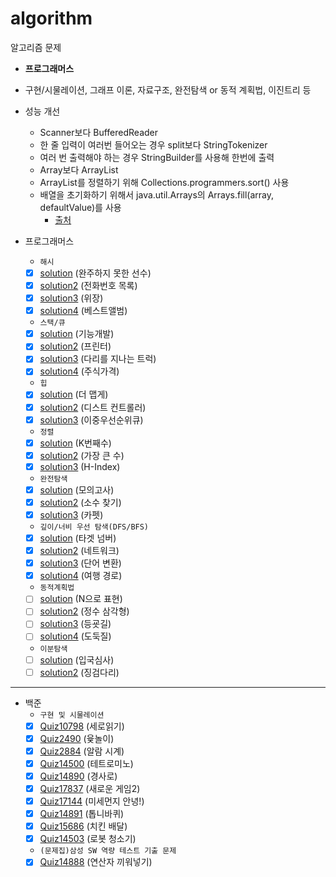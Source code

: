 # algorithm

알고리즘 문제

- **프로그래머스**
- 구현/시물레이션, 그래프 이론, 자료구조, 완전탐색 or 동적 계획법, 이진트리 등
- 성능 개선
  - Scanner보다 BufferedReader
  - 한 줄 입력이 여러번 들어오는 경우 split보다 StringTokenizer
  - 여러 번 출력해야 하는 경우 StringBuilder를 사용해 한번에 출력
  - Array보다 ArrayList
  - ArrayList를 정렬하기 위해 Collections.programmers.sort() 사용
  - 배열을 초기화하기 위해서 java.util.Arrays의 Arrays.fill(array, defaultValue)를 사용
    - [출처](https://mangkyu.tistory.com/181)

- 프로그래머스
  - `해시`
  - [x] [solution](https://programmers.co.kr/learn/courses/30/lessons/42576) (완주하지 못한 선수)
  - [x] [solution2](https://programmers.co.kr/learn/courses/30/lessons/42577) (전화번호 목록)
  - [x] [solution3](https://programmers.co.kr/learn/courses/30/lessons/42578) (위장)
  - [x] [solution4](https://programmers.co.kr/learn/courses/30/lessons/42579) (베스트앨범)

  - `스택/큐`
  - [x] [solution](https://programmers.co.kr/learn/courses/30/lessons/42586) (기능개발)
  - [x] [solution2](https://programmers.co.kr/learn/courses/30/lessons/42587) (프린터)
  - [x] [solution3](https://programmers.co.kr/learn/courses/30/lessons/42583) (다리를 지나는 트럭)
  - [x] [solution4](https://programmers.co.kr/learn/courses/30/lessons/42584) (주식가격)

  - `힙`
  - [x] [solution](https://programmers.co.kr/learn/courses/30/lessons/42626) (더 맵게)
  - [x] [solution2](https://programmers.co.kr/learn/courses/30/lessons/42627) (디스트 컨트롤러)
  - [x] [solution3](https://programmers.co.kr/learn/courses/30/lessons/42628) (이중우선순위큐)
  
  - `정렬`
  - [x] [solution](https://programmers.co.kr/learn/courses/30/lessons/42748) (K번째수)
  - [x] [solution2](https://programmers.co.kr/learn/courses/30/lessons/42746) (가장 큰 수)
  - [x] [solution3](https://programmers.co.kr/learn/courses/30/lessons/42747) (H-Index)

  - `완전탐색`
  - [x] [solution](https://programmers.co.kr/learn/courses/30/lessons/42840) (모의고사)
  - [x] [solution2](https://programmers.co.kr/learn/courses/30/lessons/42839) (소수 찾기)
  - [x] [solution3](https://programmers.co.kr/learn/courses/30/lessons/42842) (카펫)

  - `깊이/너비 우선 탐색(DFS/BFS)`
  - [x] [solution](https://programmers.co.kr/learn/courses/30/lessons/43165) (타겟 넘버)
  - [x] [solution2](https://programmers.co.kr/learn/courses/30/lessons/43162) (네트워크)
  - [x] [solution3](https://programmers.co.kr/learn/courses/30/lessons/43163) (단어 변환)
  - [x] [solution4](https://programmers.co.kr/learn/courses/30/lessons/43164) (여행 경로)

  - `동적계획법`
  - [ ] [solution](https://programmers.co.kr/learn/courses/30/lessons/42895) (N으로 표현)
  - [ ] [solution2](https://programmers.co.kr/learn/courses/30/lessons/43105) (정수 삼각형)
  - [ ] [solution3](https://programmers.co.kr/learn/courses/30/lessons/42898) (등굣길)
  - [ ] [solution4](https://programmers.co.kr/learn/courses/30/lessons/42897) (도둑질)

  - `이분탐색`
  - [ ] [solution](https://programmers.co.kr/learn/courses/30/lessons/43238) (입국심사)
  - [ ] [solution2](https://programmers.co.kr/learn/courses/30/lessons/43236) (징검다리)
---

- 백준
  - `구현 및 시물레이션`
  - [x] [Quiz10798](https://www.acmicpc.net/problem/10798) (세로읽기)
  - [x] [Quiz2490](https://www.acmicpc.net/problem/2490) (윷놀이)
  - [x] [Quiz2884](https://www.acmicpc.net/problem/2884) (알람 시계)
  - [x] [Quiz14500](https://www.acmicpc.net/problem/14500) (테트로미노)
  - [x] [Quiz14890](https://www.acmicpc.net/problem/14890) (경사로)
  - [x] [Quiz17837](https://www.acmicpc.net/problem/17837) (새로운 게임2)
  - [x] [Quiz17144](https://www.acmicpc.net/problem/17144) (미세먼지 안녕!)
  - [x] [Quiz14891](https://www.acmicpc.net/problem/14891) (톱니바퀴)
  - [x] [Quiz15686](https://www.acmicpc.net/problem/15686) (치킨 배달)
  - [x] [Quiz14503](https://www.acmicpc.net/problem/14503) (로봇 청소기)

  - `(문제집)삼성 SW 역량 테스트 기출 문제`
  - [x] [Quiz14888](https://www.acmicpc.net/problem/14888) (연산자 끼워넣기)
